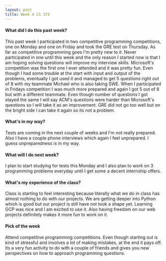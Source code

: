 ```yaml
---
layout: post
title: Week 4 CS 373
---
```


#### What did I do this past week?

This past week I participated in two competitive programming competitions, one on Monday and one on Friday and took the GRE test on Thursday. As far as competitive programming goes I'm pretty new to it. Never participated in one until this week and the only reason I started now is that I am hoping solving questions will improve my interview skills. Microsoft's competition was the first one I ever attended and it was pretty fun. Even though I had some trouble at the start with input and output of the problems, eventually I got used it and managed to get 5 questions right out of 8 with my teammate Michael who is also taking SWE. When I participated in Fridays competition I was much more prepared and again I got 5 out of 8 but with a different teammate. Even though number of questions I got stayed the same I will say ACM's questions were harder than Microsoft's questions so I will take it as an improvement. GRE did not go too well but on the bright side I can take it again so its not a problem.    

#### What's in my way?

Tests are coming in the next couple of weeks and I'm not really prepared. Also I have a couple phone interviews which again I feel unprepared. I guess unpreparedness is in my way.

#### What will I do next week?

I plan to start studying for tests this Monday and I also plan to work on 3 programming problems everyday until I get some a decent internship offers.

#### What's my experience of the class?

Class is starting to feel interesting because literally what we do in class has almost nothing to do with our projects. We are getting deeper into Python which is good but our project is still have not took a shape yet. Learning GCP was nice and I am excited to use it. Also having freedom on our web projects definitely makes it more fun to work on it. 

#### Pick of the week

Attend competitive programming competitions. Even though starting out is kind of stressful and involves a lot of making mistakes, at the end it pays off. Its a very fun activity to do with a couple of friends and gives you new perspectives on how to approach programming questions.
